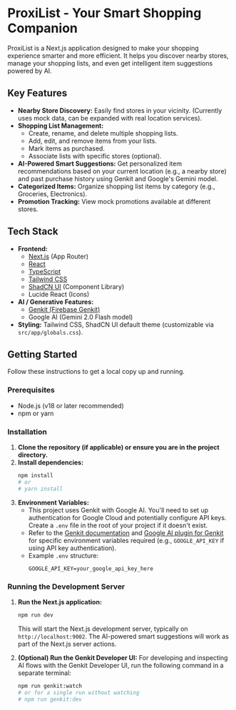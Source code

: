 

# ProxiList - Your Smart Shopping Companion

ProxiList is a Next.js application designed to make your shopping experience smarter and more efficient. It helps you discover nearby stores, manage your shopping lists, and even get intelligent item suggestions powered by AI.

## Key Features

*   **Nearby Store Discovery:** Easily find stores in your vicinity. (Currently uses mock data, can be expanded with real location services).
*   **Shopping List Management:**
    *   Create, rename, and delete multiple shopping lists.
    *   Add, edit, and remove items from your lists.
    *   Mark items as purchased.
    *   Associate lists with specific stores (optional).
*   **AI-Powered Smart Suggestions:** Get personalized item recommendations based on your current location (e.g., a nearby store) and past purchase history using Genkit and Google's Gemini model.
*   **Categorized Items:** Organize shopping list items by category (e.g., Groceries, Electronics).
*   **Promotion Tracking:** View mock promotions available at different stores.

## Tech Stack

*   **Frontend:**
    *   [Next.js](https://nextjs.org/) (App Router)
    *   [React](https://reactjs.org/)
    *   [TypeScript](https://www.typescriptlang.org/)
    *   [Tailwind CSS](https://tailwindcss.com/)
    *   [ShadCN UI](https://ui.shadcn.com/) (Component Library)
    *   Lucide React (Icons)
*   **AI / Generative Features:**
    *   [Genkit (Firebase Genkit)](https://firebase.google.com/docs/genkit)
    *   Google AI (Gemini 2.0 Flash model)
*   **Styling:** Tailwind CSS, ShadCN UI default theme (customizable via `src/app/globals.css`).

## Getting Started

Follow these instructions to get a local copy up and running.

### Prerequisites

*   Node.js (v18 or later recommended)
*   npm or yarn

### Installation

1.  **Clone the repository (if applicable) or ensure you are in the project directory.**
2.  **Install dependencies:**
    ```bash
    npm install
    # or
    # yarn install
    ```
3.  **Environment Variables:**
    *   This project uses Genkit with Google AI. You'll need to set up authentication for Google Cloud and potentially configure API keys. Create a `.env` file in the root of your project if it doesn't exist.
    *   Refer to the [Genkit documentation](https://firebase.google.com/docs/genkit/get-started-node#set_up_auth) and [Google AI plugin for Genkit](https://firebase.google.com/docs/genkit/plugins/google-ai) for specific environment variables required (e.g., `GOOGLE_API_KEY` if using API key authentication).
    *   Example `.env` structure:
        ```
        GOOGLE_API_KEY=your_google_api_key_here
        ```

### Running the Development Server

1.  **Run the Next.js application:**
    ```bash
    npm run dev
    ```
    This will start the Next.js development server, typically on `http://localhost:9002`. The AI-powered smart suggestions will work as part of the Next.js server actions.

2.  **(Optional) Run the Genkit Developer UI:**
    For developing and inspecting AI flows with the Genkit Developer UI, run the following command in a separate terminal:
    ```bash
    npm run genkit:watch
    # or for a single run without watching
    # npm run genkit:dev


